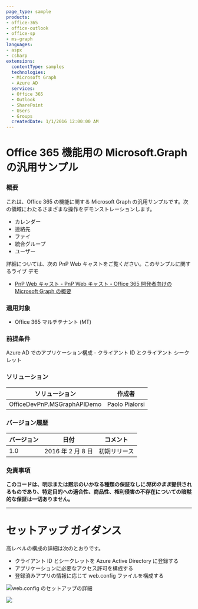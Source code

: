 ```yaml
---
page_type: sample
products:
- office-365
- office-outlook
- office-sp
- ms-graph
languages:
- aspx
- csharp
extensions:
  contentType: samples
  technologies:
  - Microsoft Graph
  - Azure AD
  services:
  - Office 365
  - Outlook
  - SharePoint
  - Users
  - Groups
  createdDate: 1/1/2016 12:00:00 AM
---
```

# Office 365 機能用の Microsoft.Graph の汎用サンプル #

### 概要 ###
これは、Office 365 の機能に関する Microsoft Graph の汎用サンプルです。次の領域にわたるさまざまな操作をデモンストレーションします。
- カレンダー
- 連絡先
- ファイ
- 統合グループ
- ユーザー

詳細については、次の PnP Web キャストをご覧ください。このサンプルに関するライブ デモ
- [PnP Web キャスト - PnP Web キャスト - Office 365 開発者向けの Microsoft Graph の概要](https://channel9.msdn.com/blogs/OfficeDevPnP/PnP-Web-Cast-Introduction-to-Microsoft-Graph-for-Office-365-developer)

### 適用対象 ###
-  Office 365 マルチテナント (MT)

### 前提条件 ###
Azure AD でのアプリケーション構成 - クライアント ID とクライアント シークレット

### ソリューション ###
ソリューション |作成者
---------|----------
OfficeDevPnP.MSGraphAPIDemo | Paolo Pialorsi

### バージョン履歴 ###
バージョン | 日付 | コメント
---------| -----| --------
1.0 | 2016 年 2 月 8 日 | 初期リリース

### 免責事項 ###
**このコードは、明示または黙示のいかなる種類の保証なしに*現状のまま*提供されるものであり、特定目的への適合性、商品性、権利侵害の不存在についての暗黙的な保証は一切ありません。**


----------

# セットアップ ガイダンス #
高レベルの構成の詳細は次のとおりです。

- クライアント ID とシークレットを Azure Active Directory に登録する
- アプリケーションに必要なアクセス許可を構成する
- 登録済みアプリの情報に応じて web.config ファイルを構成する 

![web.config のセットアップの詳細](http://i.imgur.com/POSJqD7.png)

<img src="https://telemetry.sharepointpnp.com/pnp/samples/MicrosoftGraph.Office365.Generic" />
